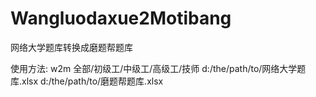 # Wangluodaxue2Motibang
网络大学题库转换成磨题帮题库

使用方法:
w2m 全部/初级工/中级工/高级工/技师 d:/the/path/to/网络大学题库.xlsx d:/the/path/to/磨题帮题库.xlsx
